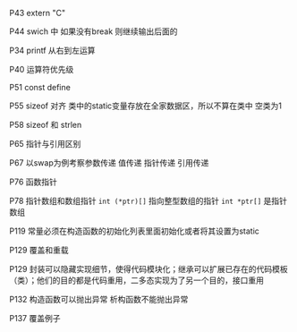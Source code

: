 
P43 extern "C" 

P44 swich  中 如果没有break 则继续输出后面的

P34 printf 从右到左运算

P40 运算符优先级

P51 const define

P55 sizeof 对齐 类中的static变量存放在全家数据区，所以不算在类中  空类为1

P58 sizeof 和 strlen

P65 指针与引用区别

P67 以swap为例考察参数传递 值传递 指针传递 引用传递 

P76 函数指针

P78 指针数组和数组指针 `int (*ptr)[]` 指向整型数组的指针 `int *ptr[]` 是指针数组

P119 常量必须在构造函数的初始化列表里面初始化或者将其设置为static

P129 覆盖和重载

P129 封装可以隐藏实现细节，使得代码模块化；继承可以扩展已存在的代码模板（类）；他们的目的都是代码重用，二多态实现为了另一个目的，接口重用

P132 构造函数可以抛出异常 析构函数不能抛出异常

P137 覆盖例子